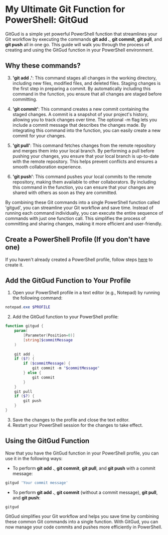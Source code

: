 # My Ultimate Git Function for PowerShell: GitGud
GitGud is a simple yet powerful PowerShell function that streamlines your Git workflow by executing the commands **git add .**, **git commit**, **git pull**, and **git push** all in one go. This guide will walk you through the process of creating and using the GitGud function in your PowerShell environment.

## Why these commands?

3. **'git add .'**: This command stages all changes in the working directory, including new files, modified files, and deleted files. Staging changes is the first step in preparing a commit. By automatically including this command in the function, you ensure that all changes are staged before committing.

2. **'git commit'**: This command creates a new commit containing the staged changes. A commit is a snapshot of your project's history, allowing you to track changes over time. The optional -m flag lets you include a commit message that describes the changes made. By integrating this command into the function, you can easily create a new commit for your changes.

3. **'git pull'**: This command fetches changes from the remote repository and merges them into your local branch. By performing a pull before pushing your changes, you ensure that your local branch is up-to-date with the remote repository. This helps prevent conflicts and ensures a smooth collaboration experience.

4. **'git push'**: This command pushes your local commits to the remote repository, making them available to other collaborators. By including this command in the function, you can ensure that your changes are shared with others as soon as they are committed.

By combining these Git commands into a single PowerShell function called 'gitgud', you can streamline your Git workflow and save time. Instead of running each command individually, you can execute the entire sequence of commands with just one function call. This simplifies the process of committing and sharing changes, making it more efficient and user-friendly.

## Create a PowerShell Profile (If you don't have one)

If you haven't already created a PowerShell profile, follow steps [here](https://github.com/Seppohto/OllieOver/blob/main/Creating%20a%20PowerShell%20Profile%20and%20Adding%20a%20HelloWorld%20Function.md) to create it.

## Add the GitGud Function to Your Profile

1. Open your PowerShell profile in a text editor (e.g., Notepad) by running the following command:
```powershell
notepad.exe $PROFILE
```
2. Add the GitGud function to your PowerShell profile:
```powershell
function gitgud {
    param(
        [Parameter(Position=0)]
        [string]$commitMessage
    )
    
    git add .
    if ($?) {
        if ($commitMessage) {
            git commit -m "$commitMessage"
        } else {
            git commit
        }
    }
    git pull
    if ($?) {
        git push
    }
}
```
3. Save the changes to the profile and close the text editor.
4. Restart your PowerShell session for the changes to take effect.

## Using the GitGud Function

Now that you have the GitGud function in your PowerShell profile, you can use it in the following ways:

- To perform **git add .**, **git commit**, **git pull**, and **git push** with a commit message:
```powershell
gitgud 'Your commit message'
```
- To perform **git add .**, **git commit** (without a commit message), **git pull**, and **git push**:
```powershell
gitgud
```
GitGud simplifies your Git workflow and helps you save time by combining these common Git commands into a single function. With GitGud, you can now manage your code commits and pushes more efficiently in PowerShell.

